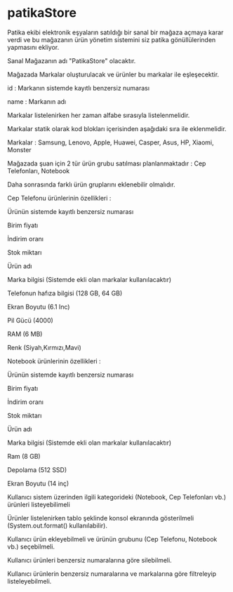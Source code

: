 # patikaStore
Patika ekibi elektronik eşyaların satıldığı bir sanal bir mağaza açmaya karar verdi ve bu mağazanın ürün yönetim sistemini siz patika gönüllülerinden yapmasını ekliyor.



Sanal Mağazanın adı "PatikaStore" olacaktır.


Mağazada Markalar oluşturulacak ve ürünler bu markalar ile eşleşecektir.


id : Markanın sistemde kayıtlı benzersiz numarası


name : Markanın adı


Markalar listelenirken her zaman alfabe sırasıyla listelenmelidir.


Markalar statik olarak kod blokları içerisinden aşağıdaki sıra ile eklenmelidir.


Markalar : Samsung, Lenovo, Apple, Huawei, Casper, Asus, HP, Xiaomi, Monster


Mağazada şuan için 2 tür ürün grubu satılması planlanmaktadır : Cep Telefonları, Notebook


Daha sonrasında farklı ürün gruplarını eklenebilir olmalıdır.


Cep Telefonu ürünlerinin özellikleri :


Ürünün sistemde kayıtlı benzersiz numarası


Birim fiyatı


İndirim oranı


Stok miktarı


Ürün adı


Marka bilgisi (Sistemde ekli olan markalar kullanılacaktır)


Telefonun hafıza bilgisi (128 GB, 64 GB)


Ekran Boyutu (6.1 Inc)


Pil Gücü (4000)


RAM (6 MB)


Renk (Siyah,Kırmızı,Mavi)


Notebook ürünlerinin özellikleri :


Ürünün sistemde kayıtlı benzersiz numarası


Birim fiyatı


İndirim oranı


Stok miktarı


Ürün adı


Marka bilgisi (Sistemde ekli olan markalar kullanılacaktır)


Ram (8 GB)


Depolama (512 SSD)


Ekran Boyutu (14 inç)


Kullanıcı sistem üzerinden ilgili kategorideki (Notebook, Cep Telefonları vb.) ürünleri listeyebilimeli


Ürünler listelenirken tablo şeklinde konsol ekranında gösterilmeli (System.out.format() kullanılabilir).


Kullanıcı ürün ekleyebilmeli ve ürünün grubunu (Cep Telefonu, Notebook vb.) seçebilmeli.


Kullanıcı ürünleri benzersiz numaralarına göre silebilmeli.


Kullanıcı ürünlerin benzersiz numaralarına ve markalarına göre filtreleyip listeleyebilmeli.
